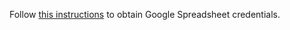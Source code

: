 Follow [this instructions][1] to obtain Google Spreadsheet credentials.

<!-- External references -->

[1]: https://docs.gspread.org/en/latest/oauth2.html#for-end-users-using-oauth-client-id "How to obtain Google Spreadsheet credentials"
